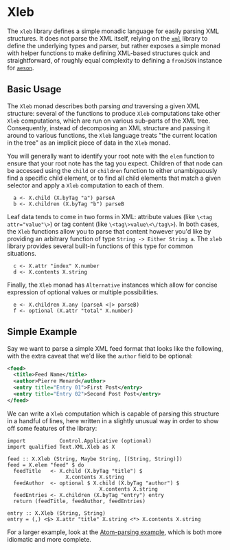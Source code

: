 # Xleb

The `xleb` library defines a simple monadic language for easily parsing XML structures. It does not parse the XML itself, relying on the [`xml`](http://hackage.haskell.org/package/xml) library to define the underlying types and parser, but rather exposes a simple monad with helper functions to make defining XML-based structures quick and straightforward, of roughly equal complexity to defining a `fromJSON` instance for [`aeson`](http://hackage.haskell.org/package/aeson).

## Basic Usage


The `Xleb` monad describes both parsing _and_ traversing a given XML structure: several of the functions to produce `Xleb` computations take other `Xleb` computations, which are run on various sub-parts of the XML tree. Consequently, instead of decomposing an XML structure and passing it around to various functions, the `Xleb` language treats "the current location in the tree" as an implicit piece of data in the `Xleb` monad.

You will generally want to identify your root note with the `elem` function to ensure that your root note has the tag you expect. Children of that node can be accessed using the `child` or `children` function to either unambiguously find a specific child element, or to find all child elements that match a given selector and apply a `Xleb` computation to each of them.

~~~~.haskell
  a <- X.child (X.byTag "a") parseA
  b <- X.children (X.byTag "b") parseB
~~~~

Leaf data tends to come in two forms in XML: attribute values (like `\<tag attr="value"\>`) or tag content (like `\<tag\>value\<\/tag\>`). In both cases, the `Xleb` functions allow you to parse that content however you'd like by providing an arbitrary function of type `String -> Either String a`. The `xleb` library provides several built-in functions of this type for common situations.

~~~~.haskell
  c <- X.attr "index" X.number
  d <- X.contents X.string
~~~~

Finally, the `Xleb` monad has `Alternative` instances which allow for concise expression of optional values or multiple possibilities.

~~~~.haskell
  e <- X.children X.any (parseA <|> parseB)
  f <- optional (X.attr "total" X.number)
~~~~

## Simple Example

Say we want to parse a simple XML feed format that looks like the following, with the extra caveat that we'd like the `author` field to be optional:

~~~~.xml
<feed>
  <title>Feed Name</title>
  <author>Pierre Menard</author>
  <entry title="Entry 01">First Post</entry>
  <entry title="Entry 02">Second Post Post</entry>
</feed>
~~~~

We can write a `Xleb` computation which is capable of parsing this structure in a handful of lines, here written in a slightly unusual way in order to show off some features of the library:

~~~~.haskell
import           Control.Applicative (optional)
import qualified Text.XML.Xleb as X

feed :: X.Xleb (String, Maybe String, [(String, String)])
feed = X.elem "feed" $ do
  feedTitle   <- X.child (X.byTag "title") $
                   X.contents X.string
  feedAuthor  <- optional $ X.child (X.byTag "author") $
                              X.contents X.string
  feedEntries <- X.children (X.byTag "entry") entry
  return (feedTitle, feedAuthor, feedEntries)

entry :: X.Xleb (String, String)
entry = (,) <$> X.attr "title" X.string <*> X.contents X.string
~~~~

For a larger example, look at the [Atom-parsing example](examples/atom/Main.hs), which is both more idiomatic and more complete.

